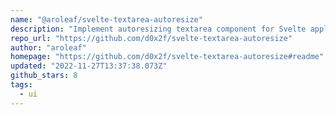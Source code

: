 ```yaml
---
name: "@aroleaf/svelte-textarea-autoresize"
description: "Implement autoresizing textarea component for Svelte applications."
repo_url: "https://github.com/d0x2f/svelte-textarea-autoresize"
author: "aroleaf"
homepage: "https://github.com/d0x2f/svelte-textarea-autoresize#readme"
updated: "2022-11-27T13:37:38.073Z"
github_stars: 8
tags: 
  - ui
---
```


